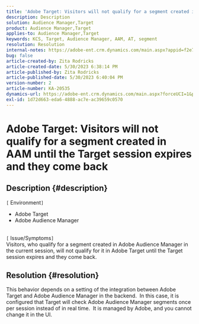 ```yaml
---
title: 'Adobe Target: Visitors will not qualify for a segment created in AAM until the Target session expires and they come back'
description: Description
solution: Audience Manager,Target
product: Audience Manager,Target
applies-to: Audience Manager,Target
keywords: KCS, Target, Audience Manager, AAM, AT, segment
resolution: Resolution
internal-notes: https://adobe-ent.crm.dynamics.com/main.aspx?appid=f2e74f34-7119-ea11-a811-000d3a5936c5&forceUCI=1&newWindow=true&pagetype=entityrecord&etn=knowledgearticle&id=45e8e885-2b47-e911-a952-000d3a34ebb5
bug: false
article-created-by: Zita Rodricks
article-created-date: 5/30/2023 6:38:14 PM
article-published-by: Zita Rodricks
article-published-date: 5/30/2023 6:40:04 PM
version-number: 2
article-number: KA-20535
dynamics-url: https://adobe-ent.crm.dynamics.com/main.aspx?forceUCI=1&pagetype=entityrecord&etn=knowledgearticle&id=0088281f-19ff-ed11-8f6e-6045bd0063aa
exl-id: 1d72d663-eda6-4888-ac7e-ac39659c0570
---
```

# Adobe Target: Visitors will not qualify for a segment created in AAM until the Target session expires and they come back

## Description {#description}

`[` Environment`]` <br>
- Adobe Target
- Adobe Audience Manager

<br>`[` Issue/Symptoms`]` <br>
Visitors, who qualify for a segment created in Adobe Audience Manager in the current session, will not qualify for it in Adobe Target until the Target session expires and they come back.


## Resolution {#resolution}


This behavior depends on a setting of the integration between Adobe Target and Adobe Audience Manager in the backend.  In this case, it is configured that Target will check Adobe Audience Manager segments once per session instead of in real time.  It is managed by Adobe, and you cannot change it in the UI.

